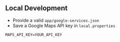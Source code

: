 ## Local Development

- Provide a valid `app/google-services.json`
- Save a Google Maps API key in `local.properties`
```
MAPS_API_KEY=YOUR_API_KEY
```